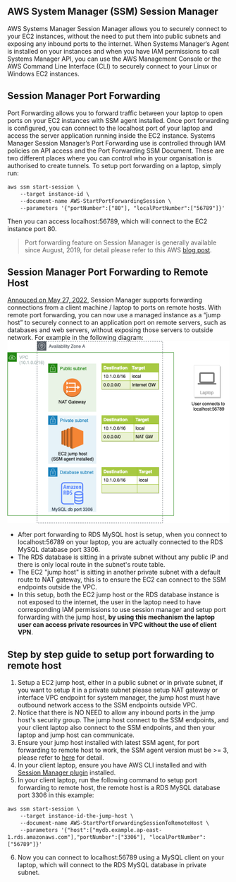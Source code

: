 ## AWS System Manager (SSM) Session Manager
AWS Systems Manager Session Manager allows you to securely connect to your EC2 instances, without the need to put them into public subnets and exposing any inbound ports to the internet. When Systems Manager‘s Agent is installed on your instances and when you have IAM permissions to call Systems Manager API, you can use the AWS Management Console or the AWS Command Line Interface (CLI) to securely connect to your Linux or Windows EC2 instances.

## Session Manager Port Forwarding
Port Forwarding allows you to forward traffic between your laptop to open ports on your EC2 instances with SSM agent installed. Once port forwarding is configured, you can connect to the localhost port of your laptop and access the server application running inside the EC2 instance. Systems Manager Session Manager’s Port Forwarding use is controlled through IAM policies on API access and the Port Forwarding SSM Document. These are two different places where you can control who in your organisation is authorised to create tunnels. To setup port forwarding on a laptop, simply run:
```
aws ssm start-session \
    --target instance-id \
    --document-name AWS-StartPortForwardingSession \
    --parameters '{"portNumber":["80"], "localPortNumber":["56789"]}'
```
Then you can access localhost:56789, which will connect to the EC2 instance port 80.
> Port forwarding feature on Session Manager is generally available since August, 2019, for detail please refer to this AWS [blog post](https://aws.amazon.com/blogs/aws/new-port-forwarding-using-aws-system-manager-sessions-manager/).

## Session Manager Port Forwarding to Remote Host
[Annouced on May 27, 2022](https://aws.amazon.com/about-aws/whats-new/2022/05/aws-systems-manager-support-port-forwarding-remote-hosts-using-session-manager/), Session Manager supports forwarding connections from a client machine / laptop to ports on remote hosts. With remote port forwarding, you can now use a managed instance as a “jump host” to securely connect to an application port on remote servers, such as databases and web servers, without exposing those servers to outside network. For example in the following diagram:
![](diagram/ssm-port-forward-diagram.drawio.png)

- After port forwarding to RDS MySQL host is setup, when you connect to localhost:56789 on your laptop, you are actually connected to the RDS MySQL database port 3306.
- The RDS database is sitting in a private subnet without any public IP and there is only local route in the subnet's route table.
- The EC2 "jump host" is sitting in another private subnet with a default route to NAT gateway, this is to ensure the EC2 can connect to the SSM endpoints outside the VPC.
- In this setup, both the EC2 jump host or the RDS database instance is not exposed to the internet, the user in the laptop need to have corresponding IAM permissions to use session manager and setup port forwarding with the jump host, **by using this mechanism the laptop user can access private resources in VPC without the use of client VPN**.

## Step by step guide to setup port forwarding to remote host
1. Setup a EC2 jump host, either in a public subnet or in private subnet, if you want to setup it in a private subnet please setup NAT gateway or interface VPC endpoint for system manager, the jump host must have outbound network access to the SSM endpoints outside VPC.
2. Notice that there is NO NEED to allow any inbound ports in the jump host's security group. The jump host connect to the SSM endpoints, and your client laptop also connect to the SSM endpoints, and then your laptop and jump host can communicate.
3. Ensure your jump host installed with latest SSM agent, for port forwarding to remote host to work, the SSM agent version must be >= 3, please refer to [here](https://docs.aws.amazon.com/systems-manager/latest/userguide/ssm-agent-v3.html) for detail.
4. In your client laptop, ensure you have AWS CLI installed and with [Session Manager plugin](https://docs.aws.amazon.com/systems-manager/latest/userguide/session-manager-working-with-install-plugin.html) installed.
5. In your client laptop, run the following command to setup port forwarding to remote host, the remote host is a RDS MySQL database port 3306 in this example:
```
aws ssm start-session \
    --target instance-id-the-jump-host \
    --document-name AWS-StartPortForwardingSessionToRemoteHost \
    --parameters '{"host":["mydb.example.ap-east-1.rds.amazonaws.com"],"portNumber":["3306"], "localPortNumber":["56789"]}'
```
6. Now you can connect to localhost:56789 using a MySQL client on your laptop, which will connect to the RDS MySQL database in private subnet.
